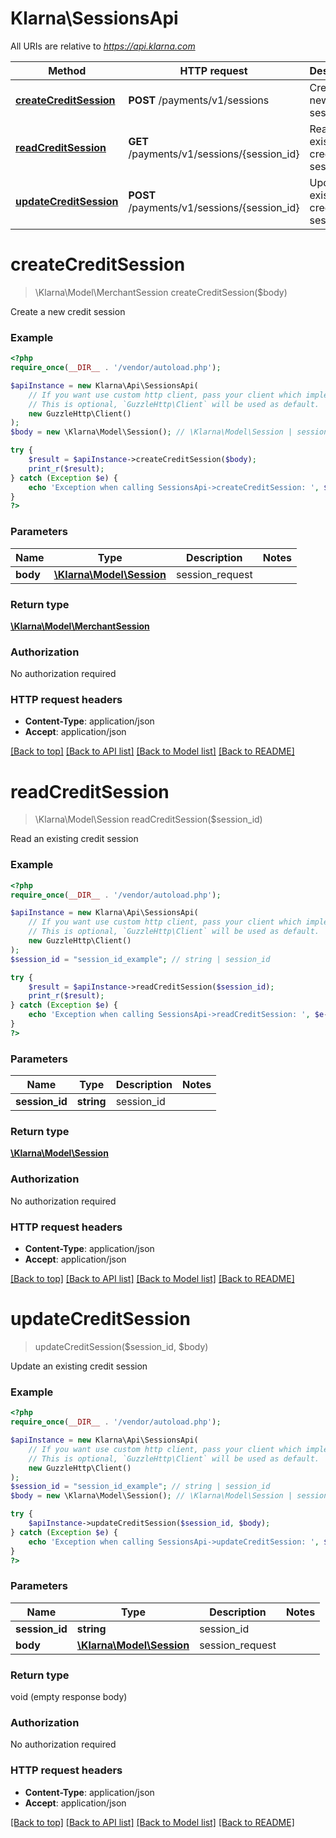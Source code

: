 # Klarna\SessionsApi

All URIs are relative to *https://api.klarna.com*

Method | HTTP request | Description
------------- | ------------- | -------------
[**createCreditSession**](SessionsApi.md#createCreditSession) | **POST** /payments/v1/sessions | Create a new credit session
[**readCreditSession**](SessionsApi.md#readCreditSession) | **GET** /payments/v1/sessions/{session_id} | Read an existing credit session
[**updateCreditSession**](SessionsApi.md#updateCreditSession) | **POST** /payments/v1/sessions/{session_id} | Update an existing credit session


# **createCreditSession**
> \Klarna\Model\MerchantSession createCreditSession($body)

Create a new credit session



### Example
```php
<?php
require_once(__DIR__ . '/vendor/autoload.php');

$apiInstance = new Klarna\Api\SessionsApi(
    // If you want use custom http client, pass your client which implements `GuzzleHttp\ClientInterface`.
    // This is optional, `GuzzleHttp\Client` will be used as default.
    new GuzzleHttp\Client()
);
$body = new \Klarna\Model\Session(); // \Klarna\Model\Session | session_request

try {
    $result = $apiInstance->createCreditSession($body);
    print_r($result);
} catch (Exception $e) {
    echo 'Exception when calling SessionsApi->createCreditSession: ', $e->getMessage(), PHP_EOL;
}
?>
```

### Parameters

Name | Type | Description  | Notes
------------- | ------------- | ------------- | -------------
 **body** | [**\Klarna\Model\Session**](../Model/Session.md)| session_request |

### Return type

[**\Klarna\Model\MerchantSession**](../Model/MerchantSession.md)

### Authorization

No authorization required

### HTTP request headers

 - **Content-Type**: application/json
 - **Accept**: application/json

[[Back to top]](#) [[Back to API list]](../../README.md#documentation-for-api-endpoints) [[Back to Model list]](../../README.md#documentation-for-models) [[Back to README]](../../README.md)

# **readCreditSession**
> \Klarna\Model\Session readCreditSession($session_id)

Read an existing credit session



### Example
```php
<?php
require_once(__DIR__ . '/vendor/autoload.php');

$apiInstance = new Klarna\Api\SessionsApi(
    // If you want use custom http client, pass your client which implements `GuzzleHttp\ClientInterface`.
    // This is optional, `GuzzleHttp\Client` will be used as default.
    new GuzzleHttp\Client()
);
$session_id = "session_id_example"; // string | session_id

try {
    $result = $apiInstance->readCreditSession($session_id);
    print_r($result);
} catch (Exception $e) {
    echo 'Exception when calling SessionsApi->readCreditSession: ', $e->getMessage(), PHP_EOL;
}
?>
```

### Parameters

Name | Type | Description  | Notes
------------- | ------------- | ------------- | -------------
 **session_id** | **string**| session_id |

### Return type

[**\Klarna\Model\Session**](../Model/Session.md)

### Authorization

No authorization required

### HTTP request headers

 - **Content-Type**: application/json
 - **Accept**: application/json

[[Back to top]](#) [[Back to API list]](../../README.md#documentation-for-api-endpoints) [[Back to Model list]](../../README.md#documentation-for-models) [[Back to README]](../../README.md)

# **updateCreditSession**
> updateCreditSession($session_id, $body)

Update an existing credit session



### Example
```php
<?php
require_once(__DIR__ . '/vendor/autoload.php');

$apiInstance = new Klarna\Api\SessionsApi(
    // If you want use custom http client, pass your client which implements `GuzzleHttp\ClientInterface`.
    // This is optional, `GuzzleHttp\Client` will be used as default.
    new GuzzleHttp\Client()
);
$session_id = "session_id_example"; // string | session_id
$body = new \Klarna\Model\Session(); // \Klarna\Model\Session | session_request

try {
    $apiInstance->updateCreditSession($session_id, $body);
} catch (Exception $e) {
    echo 'Exception when calling SessionsApi->updateCreditSession: ', $e->getMessage(), PHP_EOL;
}
?>
```

### Parameters

Name | Type | Description  | Notes
------------- | ------------- | ------------- | -------------
 **session_id** | **string**| session_id |
 **body** | [**\Klarna\Model\Session**](../Model/Session.md)| session_request |

### Return type

void (empty response body)

### Authorization

No authorization required

### HTTP request headers

 - **Content-Type**: application/json
 - **Accept**: application/json

[[Back to top]](#) [[Back to API list]](../../README.md#documentation-for-api-endpoints) [[Back to Model list]](../../README.md#documentation-for-models) [[Back to README]](../../README.md)

